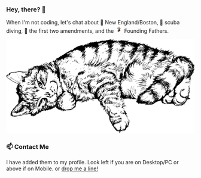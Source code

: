 ### Hey, there? 👋

When I'm not coding, let's chat about 🗽 New England/Boston, 🤿 scuba diving, 📜 the first two amendments, and the <img src="fig/founding_father.png" alt="Founding Fathers" width="20" height="20"> Founding Fathers.

<img src="fig/lying-cat.svg" alt="Lying Cat" style="fill: gray;">

### 📫 Contact Me

I have added them to my profile. Look left if you are on Desktop/PC or above if on Mobile. or [drop me a line!](mailto:m@ysfi.me?subject=GitHub%20Profile)
